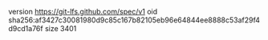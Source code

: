 version https://git-lfs.github.com/spec/v1
oid sha256:af3427c30081980d9c85c167b82105eb96e64844ee8888c53af29f4d9cd1a76f
size 3401
